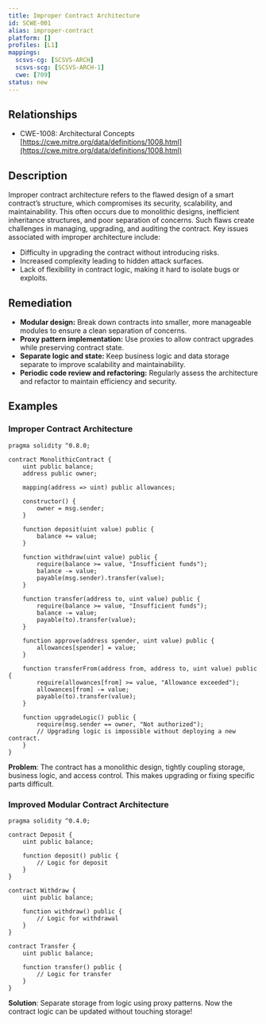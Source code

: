 ```yaml
---
title: Improper Contract Architecture
id: SCWE-001
alias: improper-contract
platform: []
profiles: [L1]
mappings:
  scsvs-cg: [SCSVS-ARCH]
  scsvs-scg: [SCSVS-ARCH-1]
  cwe: [709]
status: new
---
```


## Relationships
- CWE-1008: Architectural Concepts
  [https://cwe.mitre.org/data/definitions/1008.html](https://cwe.mitre.org/data/definitions/1008.html)

## Description
Improper contract architecture refers to the flawed design of a smart contract’s structure, which compromises its security, scalability, and maintainability. This often occurs due to monolithic designs, inefficient inheritance structures, and poor separation of concerns. Such flaws create challenges in managing, upgrading, and auditing the contract. Key issues associated with improper architecture include:

- Difficulty in upgrading the contract without introducing risks.
- Increased complexity leading to hidden attack surfaces.
- Lack of flexibility in contract logic, making it hard to isolate bugs or exploits.

## Remediation
- **Modular design:** Break down contracts into smaller, more manageable modules to ensure a clean separation of concerns.
- **Proxy pattern implementation:** Use proxies to allow contract upgrades while preserving contract state.
- **Separate logic and state:** Keep business logic and data storage separate to improve scalability and maintainability.
- **Periodic code review and refactoring:** Regularly assess the architecture and refactor to maintain efficiency and security.

## Examples

### Improper Contract Architecture

```solidity
pragma solidity ^0.8.0;

contract MonolithicContract {
    uint public balance;
    address public owner;

    mapping(address => uint) public allowances;

    constructor() {
        owner = msg.sender;
    }

    function deposit(uint value) public {
        balance += value;
    }

    function withdraw(uint value) public {
        require(balance >= value, "Insufficient funds");
        balance -= value;
        payable(msg.sender).transfer(value);
    }

    function transfer(address to, uint value) public {
        require(balance >= value, "Insufficient funds");
        balance -= value;
        payable(to).transfer(value);
    }

    function approve(address spender, uint value) public {
        allowances[spender] = value;
    }

    function transferFrom(address from, address to, uint value) public {
        require(allowances[from] >= value, "Allowance exceeded");
        allowances[from] -= value;
        payable(to).transfer(value);
    }

    function upgradeLogic() public {
        require(msg.sender == owner, "Not authorized");
        // Upgrading logic is impossible without deploying a new contract.
    }
}
```

**Problem**: The contract has a monolithic design, tightly coupling storage, business logic, and access control. This makes upgrading or fixing specific parts difficult.


### Improved Modular Contract Architecture

```solidity
pragma solidity ^0.4.0;

contract Deposit {
    uint public balance;

    function deposit() public {
        // Logic for deposit
    }
}

contract Withdraw {
    uint public balance;

    function withdraw() public {
        // Logic for withdrawal
    }
}

contract Transfer {
    uint public balance;

    function transfer() public {
        // Logic for transfer
    }
}
```

**Solution**: Separate storage from logic using proxy patterns. Now the contract logic can be updated without touching storage!